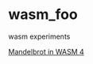 # wasm_foo
wasm experiments

[Mandelbrot in WASM 4](https://ezward.github.io/wasm_foo/mandelbrot/mandelbrot.4.wasm.html)


